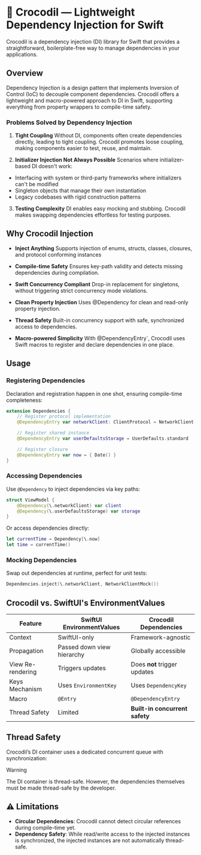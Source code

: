 
# 🐊 Crocodil — Lightweight Dependency Injection for Swift

Crocodil is a dependency injection (DI) library for Swift that provides a straightforward, boilerplate-free way to manage dependencies in your applications.


## Overview
Dependency Injection is a design pattern that implements Inversion of Control (IoC) to decouple component dependencies. Crocodil offers a lightweight and macro-powered approach to DI in Swift, supporting everything from property wrappers to compile-time safety.

### Problems Solved by Dependency Injection

1. **Tight Coupling**
Without DI, components often create dependencies directly, leading to tight coupling. Crocodil promotes loose coupling, making components easier to test, reuse, and maintain.

2. **Initializer Injection Not Always Possible**
Scenarios where initializer-based DI doesn't work:
- Interfacing with system or third-party frameworks where initializers can't be modified
- Singleton objects that manage their own instantiation
- Legacy codebases with rigid construction patterns

3. **Testing Complexity**
DI enables easy mocking and stubbing. Crocodil makes swapping dependencies effortless for testing purposes.


## Why Crocodil Injection

- **Inject Anything**
Supports injection of enums, structs, classes, closures, and protocol conforming instances

- **Compile-time Safety**
Ensures key-path validity and detects missing dependencies during compilation.

- **Swift Concurrency Compliant**
Drop-in replacement for singletons, without triggering strict concurrency mode violations.

- **Clean Property Injection**
Uses @Dependency for clean and read-only property injection.

- **Thread Safety**
Built-in concurrency support with safe, synchronized access to dependencies.

- **Macro-powered Simplicity**
With @DependencyEntry`, Crocodil uses Swift macros to register and declare dependencies in one place.


## Usage
### Registering Dependencies
Declaration and registration happen in one shot, ensuring compile-time completeness:

```swift
extension Dependencies {
    // Register protocol implementation
    @DependencyEntry var networkClient: ClientProtocol = NetworkClient()

    // Register shared instance
    @DependencyEntry var userDefaultsStorage = UserDefaults.standard

    // Register closure
    @DependencyEntry var now = { Date() }
}
```

### Accessing Dependencies

Use `@Dependency` to inject dependencies via key paths:

```swift
struct ViewModel {
    @Dependency(\.networkClient) var client
    @Dependency(\.userDefaultsStorage) var storage
}
```
Or access dependencies directly:

```swift
let currentTime = Dependency[\.now]
let time = currentTime()
```

### Mocking Dependencies
Swap out dependencies at runtime, perfect for unit tests:

```swift
Dependencies.inject(\.networkClient, NetworkClientMock())
```

## Crocodil vs. SwiftUI's EnvironmentValues

| Feature           | SwiftUI EnvironmentValues   | Crocodil Dependencies           |
|------------------|-----------------------------|---------------------------------|
| Context           | SwiftUI-only                | Framework-agnostic              |
| Propagation       | Passed down view hierarchy  | Globally accessible             |
| View Re-rendering | Triggers updates            | Does **not** trigger updates    |
| Keys Mechanism    | Uses `EnvironmentKey`       | Uses `DependencyKey`            |
| Macro             | `@Entry`                    | `@DependencyEntry`              |
| Thread Safety     | Limited                     | **Built-in concurrent safety**  |


## Thread Safety
Crocodil’s DI container uses a dedicated concurrent queue with synchronization:

> [!WARNING]
> The DI container is thread-safe. However, the dependencies themselves must be made thread-safe by the developer.


## ⚠️ Limitations
- **Circular Dependencies**: Crocodil cannot detect circular references during compile-time yet. 
- **Dependency Safety**: While read/write access to the injected instances is synchronized, the injected instances are not automatically thread-safe.
